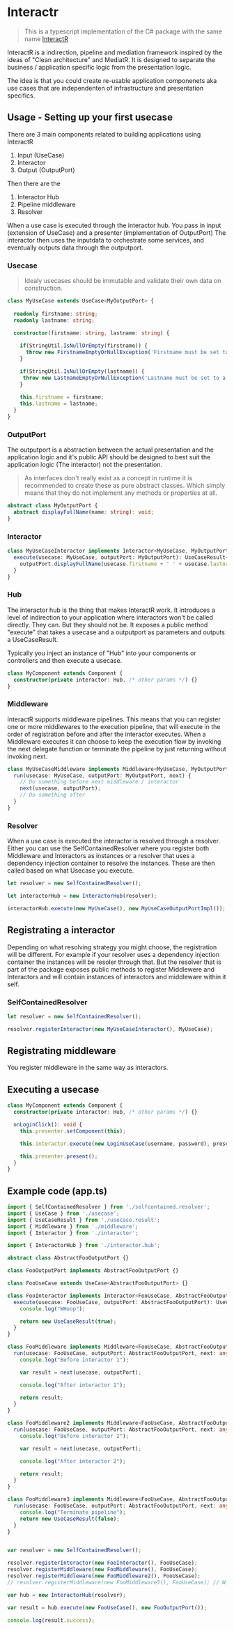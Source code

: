 # Interactr

> This is a typescript implementation of the C# package with the same name
> [InteractR](https://www.nuget.org/packages/InteractR/)

InteractR is a indirection, pipeline and mediation framework inspired by the ideas of "Clean architecture" and MediatR.
It is designed to separate the business / application specific logic from the presentation logic.

The idea is that you could create re-usable application componenets aka use cases that are independenten of infrastructure and presentation specifics.

## Usage - Setting up your first usecase

There are 3 main components related to building applications using InteractR
1. Input (UseCase)
2. Interactor
3. Output (OutputPort)

Then there are the
1. Interactor Hub
2. Pipeline middleware
3. Resolver

When a use case is executed through the interactor hub. You pass in input (extension of UseCase) and a presenter (implementation of OutputPort)
The interactor then uses the inputdata to orchestrate some services, and eventually outputs data through the outputport.

### Usecase
> Idealy usecases should be immutable and validate their own data on construction.

```typescript
class MyUseCase extends UseCase<MyOutputPort> {
  
  readonly firstname: string;
  readonly lastname: string;

  constructor(firstname: string, lastname: string) {
    
    if(StringUtil.IsNullOrEmpty(firstname)) {
      throw new FirstnameEmptyOrNullException('Firstname must be set to a value');
	}

    if(StringUtil.IsNullOrEmpty(lastname)) {
     throw new LastnameEmptyOrNullException('Lastname must be set to a value');
	}
 
    this.firstname = firstname;
    this.lastname = lastname;
  }
}
```

### OutputPort
The outputport is a abstraction between the actual presentation and the application logic
and it's public API should be designed to best suit the application logic (The interactor) not the presentation.

> As interfaces don't really exist as a concept in runtime it is recommended to create these as pure abstract classes.
> Which simply means that they do not implement any methods or properties at all.

```typescript
abstract class MyOutputPort {
  abstract displayFullName(name: string): void;
}
```

### Interactor

```typescript
class MyUseCaseInteractor implements Interactor<MyUseCase, MyOutputPort> {
  execute(usecase: MyUseCase, outputPort: MyOutputPort): UseCaseResult{
    outputPort.displayFullName(usecase.firstname + ' ' + usecase.lastname);
  }
}
```
### Hub
The interactor hub is the thing that makes InteractR work. It introduces a level of indirection to your application where interactors won't be called directly. They can. But they should not be.
It exposes a public method "execute" that takes a usecase and a outputport as parameters and outputs a UseCaseResult.

Typically you inject an instance of "Hub" into your components or controllers and then execute a usecase.

```typescript
class MyComponent extends Component {
  constructor(private interactor: Hub, /* other params */) {}
}
```

### Middleware
InteractR supports middleware pipelines. This means that you can register one or more middlewares to the execution pipeline, that will execute in the order of registration before and after the interactor executes.
When a Middleware executes it can choose to keep the execution flow by invoking the next delegate function or terminate the pipeline by just returning without invoking next.

```typescript
class MyUseCaseMiddleware implements Middleware<MyUseCase, MyOutputPort> {
  run(usecase: MyUseCase, outputPort: MyOutputPort, next) {
    // Do something before next middleware / interactor
    next(usecase, outputPort);
    // Do something after
  }
}
```

### Resolver
When a use case is executed the interactor is resolved through a resolver.
Either you can use the SelfContainedResolver where you register both Middleware and Interactors as instances or a resolver that uses a dependency injection container to resolve the instances. 
These are then called based on what Usecase you execute.

```typescript
let resolver = new SelfContainedResolver();

let interactorHub = new InteractorHub(resolver);

interactorHub.execute(new MyUseCase(), new MyUseCaseOutputPortImpl());
```


## Registrating a interactor
Depending on what resolving strategy you might choose, the registration will be different. For example if your resolver uses a dependency injection container the instances will be resoler through that.
But the resolver that is part of the package exposes public methods to register Middlewere and Interactors and will contain instances of interactors and middleware within it self.

### SelfContainedResolver
```typescript
let resolver = new SelfContainedResolver();

resolver.registerInteractor(new MyUseCaseInteractor(), MyUseCase);
```

## Registrating middleware
You register middleware in the same way as interactors.

## Executing a usecase

```typescript
class MyComponent extends Component {
  constructor(private interactor: Hub, /* other params */) {}

  onLoginClick(): void {
    this.presenter.setComponent(this);

    this.interactor.execute(new LoginUseCase(username, password), presenter);

    this.presenter.present();
  }
}
```

## Example code (app.ts)
```typescript
import { SelfContainedResolver } from './selfcontained.resolver';
import { UseCase } from './usecase';
import { UseCaseResult } from './usecase.result';
import { Middleware } from './middleware';
import { Interactor } from './interactor';

import { InteractorHub } from './interactor.hub';

abstract class AbstractFooOutputPort {}

class FooOutputPort implements AbstractFooOutputPort {}

class FooUseCase extends UseCase<AbstractFooOutputPort> {}

class FooInteractor implements Interactor<FooUseCase, AbstractFooOutputPort> {
  execute(usecase: FooUseCase, outputPort: AbstractFooOutputPort): UseCaseResult {
    console.log("WHoop");

    return new UseCaseResult(true);
  }
}

class FooMiddleware implements Middleware<FooUseCase, AbstractFooOutputPort> {
  run(usecase: FooUseCase, outputPort: AbstractFooOutputPort, next: any): UseCaseResult {
    console.log("Before interactor 1");

    var result = next(usecase, outputPort);

    console.log("After interactor 1");

    return result;
  }
}

class FooMiddleware2 implements Middleware<FooUseCase, AbstractFooOutputPort> {
  run(usecase: FooUseCase, outputPort: AbstractFooOutputPort, next: any): UseCaseResult {
    console.log("Before interactor 2");

    var result = next(usecase, outputPort);

    console.log("After interactor 2");

    return result;
  }
}

class FooMiddleware3 implements Middleware<FooUseCase, AbstractFooOutputPort> {
  run(usecase: FooUseCase, outputPort: AbstractFooOutputPort, next: any): UseCaseResult {
    console.log("Terminate pipeline");
    return new UseCaseResult(false);
  }
}


var resolver = new SelfContainedResolver();

resolver.registerInteractor(new FooInteractor(), FooUseCase);
resolver.registerMiddleware(new FooMiddleware(), FooUseCase);
resolver.registerMiddleware(new FooMiddleware2(), FooUseCase);
// resolver.registerMiddleware(new FooMiddleware3(), FooUseCase); // With this middleware registrered the interactor won't execute

var hub = new InteractorHub(resolver);

var result = hub.execute(new FooUseCase(), new FooOutputPort());

console.log(result.success);

```